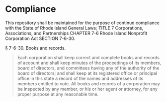 # Compliance

This repository shall be maintained for the purpose of continud compliance with the State of Rhode Island General Laws; TITLE 7 Corporations, Associations, and Partnerships CHAPTER 7-6 Rhode Island Nonprofit Corporation Act SECTION 7-6-30.

§ 7-6-30. Books and records. 

> Each corporation shall keep correct and complete books and records of account and shall keep minutes of the proceedings of its members, board of directors, and committees having any of the authority of the board of directors; and shall keep at its registered office or principal office in this state a record of the names and addresses of its members entitled to vote. All books and records of a corporation may be inspected by any member, or his or her agent or attorney, for any proper purpose at any reasonable time. 
